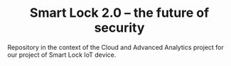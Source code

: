 <h1 align="center">Smart Lock 2.0 – the future of security</h1>
Repository in the context of the Cloud and Advanced Analytics project for our project of Smart Lock IoT device.
